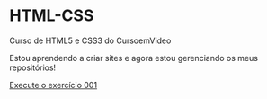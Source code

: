 # HTML-CSS
 Curso de HTML5 e CSS3 do CursoemVideo 
 
Estou aprendendo a criar sites e agora estou gerenciando os meus repositórios!

<a href="https://levikimura77.github.io/HTML-CSS/Exercícios/ex001/index.html">Execute o exercício 001</a>
